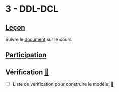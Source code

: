 # 3 - DDL-DCL

## [Leçon]()

Suivre le [document](documentation/Lesson.md) sur le cours

## [Participation](.scripts/Participation.md)

## Vérification [:construction:](documentation)

  - [ ] Liste de vérification pour construire le modéle: [:construction:](documentation)

